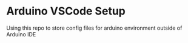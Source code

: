 # Arduino VSCode Setup

Using this repo to store config files for arduino environment outside of Arduino IDE
